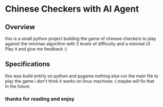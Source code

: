 # Chinese Checkers with AI Agent

## Overview 

this is a small python project building the game of chinese checkers to play against the minimax algorithm with 3 levels of difficulty and a minimal UI Play it and give me feedback :)

## Specifications 

this was build entirly on python and pygame nothing else run the main file to play the game i don't think it works on linux machines :( maybe will fix that in the future 

### thanks for reading and enjoy 